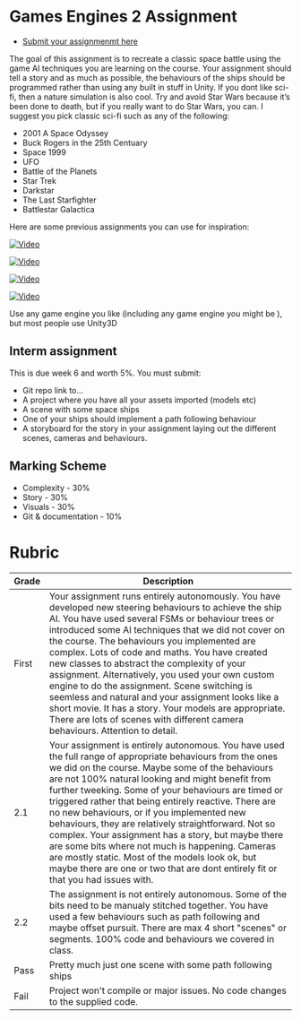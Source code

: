 # Games Engines 2 Assignment

- [Submit your assignmenmt here](https://docs.google.com/forms/d/e/1FAIpQLSdlxuAN12yu7wjktdZCghtrj0kzTlSg1EbRI_iQwdFPD6tO9A/viewform)

The goal of this assignment is to recreate a classic space battle using the game AI techniques you are learning on the course. Your assignment should tell a story and as much as possible, the behaviours of the ships should be programmed rather than using any built in stuff in Unity. If you dont like sci-fi, then a nature simulation is also cool. Try and avoid Star Wars because it’s been done to death, but if you really want to do Star Wars, you can. I suggest you pick classic sci-fi such as any of the following:

- 2001 A Space Odyssey
- Buck Rogers in the 25th Centuary
- Space 1999
- UFO
- Battle of the Planets
- Star Trek
- Darkstar
- The Last Starfighter
- Battlestar Galactica

Here are some previous assignments you can use for inspiration:

[![Video](http://img.youtube.com/vi/TkehS8EH2WQ/0.jpg)](http://www.youtube.com/watch?v=TkehS8EH2WQ)

[![Video](http://img.youtube.com/vi/GdYAzGS0evA/0.jpg)](http://www.youtube.com/watch?v=GdYAzGS0evA)

[![Video](http://img.youtube.com/vi/UIS46a4Wczg/0.jpg)](http://www.youtube.com/watch?v=UIS46a4Wczg)

[![Video](http://img.youtube.com/vi/9pQaaBg91Zc/0.jpg)](http://www.youtube.com/watch?v=9pQaaBg91Zc)

Use any game engine you like (including any game engine you might be ), but most people use Unity3D

## Interm assignment
This is due week 6 and worth 5%. You must submit:

- Git repo link to...
- A project where you have all your assets imported (models etc)
- A scene with some space ships
- One of your ships should implement a path following behaviour
- A storyboard for the story in your assignment laying out the different scenes, cameras and behaviours.

## Marking Scheme
- Complexity - 30%
- Story - 30%
- Visuals - 30%
- Git & documentation - 10%

Rubric
======


| Grade | Description |
| ------|-------------|
| First | Your assignment runs entirely autonomously. You have developed new steering behaviours to achieve the ship AI. You have used several FSMs or behaviour trees or introduced some AI techniques that we did not cover on the course. The behaviours you implemented are complex. Lots of code and maths. You have created new classes to abstract the complexity of your assignment. Alternatively, you used your own custom engine to do the assignment. Scene switching is seemless and natural and your assignment looks like a short movie. It has a story. Your models are appropriate. There are lots of scenes with different camera behaviours. Attention to detail.|
| 2.1 | Your assignment is entirely autonomous. You have used the full range of appropriate behaviours from the ones we did on the course. Maybe some of the behaviours are not 100% natural looking and might benefit from further tweeking. Some of your behaviours are timed or triggered rather that being entirely reactive. There are no new behaviours, or if you implemented new behaviours, they are relatively straightforward. Not so complex. Your assignment has a story, but maybe there are some bits where not much is happening. Cameras are mostly static. Most of the models look ok, but maybe there are one or two that are dont entirely fit or that you had issues with. |
| 2.2 | The assignment is not entirely autonomous. Some of the bits need to be manualy stitched together. You have used a few behaviours such as path following and maybe offset pursuit. There are max 4 short "scenes" or segments. 100% code and behaviours we covered in class. |
| Pass | Pretty much just one scene with some path following ships|
| Fail | Project won't compile or major issues. No code changes to the supplied code. |
